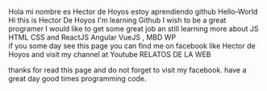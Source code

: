 
Hola mi nombre es Hector de Hoyos estoy aprendiendo github 
Hello-World
Hi this is Hector De Hoyos I'm learning Github I wish to be a great programer 
I would like to get some great job an still learning more about JS HTML CSS and ReactJS Angular VueJS , MBD WP  
if you some day see this page you can find me on facebook like Hector de Hoyos 
and visit my channel at Youtube RELATOS DE LA WEB


thanks for read this page and do not forget to visit my facebook.
have a great day good times programming code.


 
